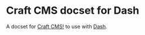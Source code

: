 # Craft CMS docset for Dash

A docset for [Craft CMS!](http://buildwithcraft.com/) to use with [Dash](http://kapeli.com/dash).
